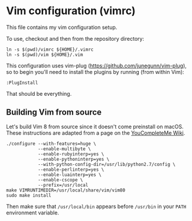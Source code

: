 # Vim configuration (vimrc)

This file contains my vim configuration setup.

To use, checkout and then from the repository directory:

    ln -s $(pwd)/vimrc ${HOME}/.vimrc
    ln -s $(pwd)/vim ${HOME}/.vim

This configuration uses vim-plug (https://github.com/junegunn/vim-plug), so to
begin you'll need to install the plugins by running (from within Vim):

    :PlugInstall

That should be everything.

## Building Vim from source

Let's build Vim 8 from source since it doesn't come preinstall on macOS. These instructions are adapted from a page on the [YouCompleteMe Wiki](https://github.com/Valloric/YouCompleteMe/wiki/Building-Vim-from-source).

    ./configure --with-features=huge \
                --enable-multibyte \
                --enable-rubyinterp=yes \
                --enable-pythoninterp=yes \
                --with-python-config-dir=/usr/lib/python2.7/config \
                --enable-perlinterp=yes \
                --enable-luainterp=yes \
                --enable-cscope \
                --prefix=/usr/local
    make VIMRUNTIMEDIR=/usr/local/share/vim/vim80
    sudo make install

Then make sure that `/usr/local/bin` appears before `/usr/bin` in your `PATH` environment variable.
